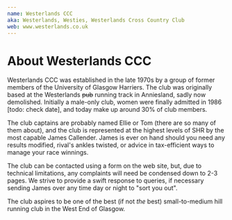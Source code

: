 ```yaml
---
name: Westerlands CCC
aka: Westerlands, Westies, Westerlands Cross Country Club
web: www.westerlands.co.uk
---
```


# About Westerlands CCC

Westerlands CCC was established in the late 1970s by a group of former members of the University of Glasgow Harriers. The club was originally based at the Westerlands ~~pub~~ running track in Anniesland, sadly now demolished. Initially a male-only club, women were finally admitted in 1986 [todo: check date], and today make up around 30% of club members.

The club captains are probably named Ellie or Tom (there are so many of them about), and the club is represented at the highest levels of SHR by the most capable James Callender. James is ever on hand should you need any results modified, rival's ankles twisted, or advice in tax-efficient ways to manage your race winnings.

The club can be contacted using a form on the web site, but, due to technical limitations, any complaints will need be condensed down to 2-3 pages. We strive to provide a swift response to queries, if necessary sending James over any time day or night to "sort you out".

The club aspires to be one of the best (if not _the_ best) small-to-medium hill running club in the West End of Glasgow.
